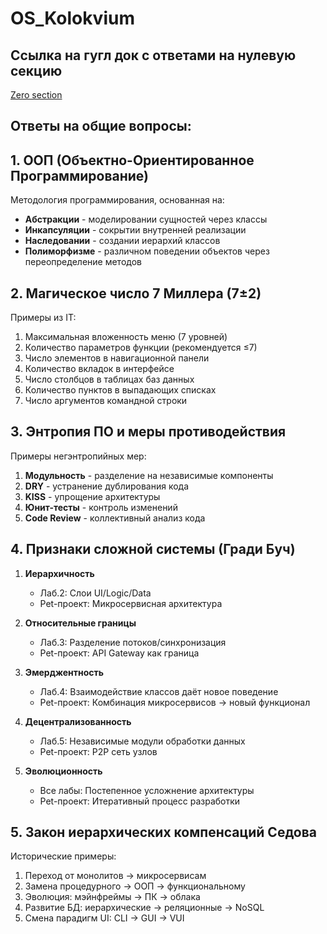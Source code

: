 # OS_Kolokvium
## Ссылка на гугл док с ответами на нулевую секцию
[Zero section](https://docs.google.com/document/d/1OzZfsNv6uLW7IWXM5jYNhid80JkUV06QVpKlExg7KB4/edit?hl=ru&tab=t.0)



## Ответы на общие вопросы:

## 1. ООП (Объектно-Ориентированное Программирование)
Методология программирования, основанная на:
- **Абстракции** - моделировании сущностей через классы
- **Инкапсуляции** - сокрытии внутренней реализации
- **Наследовании** - создании иерархий классов
- **Полиморфизме** - различном поведении объектов через переопределение методов

## 2. Магическое число 7 Миллера (7±2)
Примеры из IT:
1. Максимальная вложенность меню (7 уровней)
2. Количество параметров функции (рекомендуется ≤7)
3. Число элементов в навигационной панели
4. Количество вкладок в интерфейсе
5. Число столбцов в таблицах баз данных
6. Количество пунктов в выпадающих списках
7. Число аргументов командной строки

## 3. Энтропия ПО и меры противодействия
Примеры негэнтропийных мер:
1. **Модульность** - разделение на независимые компоненты
2. **DRY** - устранение дублирования кода
3. **KISS** - упрощение архитектуры
4. **Юнит-тесты** - контроль изменений
5. **Code Review** - коллективный анализ кода

## 4. Признаки сложной системы (Гради Буч)
1. **Иерархичность**  
   - Лаб.2: Слои UI/Logic/Data  
   - Pet-проект: Микросервисная архитектура

2. **Относительные границы**  
   - Лаб.3: Разделение потоков/синхронизация  
   - Pet-проект: API Gateway как граница

3. **Эмерджентность**  
   - Лаб.4: Взаимодействие классов даёт новое поведение  
   - Pet-проект: Комбинация микросервисов → новый функционал

4. **Децентрализованность**  
   - Лаб.5: Независимые модули обработки данных  
   - Pet-проект: P2P сеть узлов

5. **Эволюционность**  
   - Все лабы: Постепенное усложнение архитектуры  
   - Pet-проект: Итеративный процесс разработки

## 5. Закон иерархических компенсаций Седова
Исторические примеры:
1. Переход от монолитов → микросервисам
2. Замена процедурного → ООП → функциональному
3. Эволюция: мэйнфреймы → ПК → облака
4. Развитие БД: иерархические → реляционные → NoSQL
5. Смена парадигм UI: CLI → GUI → VUI


